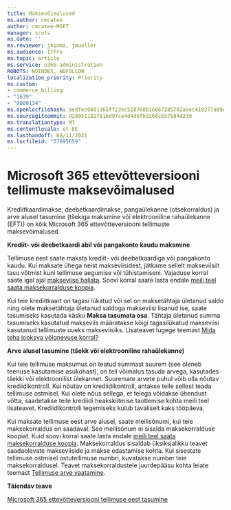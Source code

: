 ```yaml
---
title: Maksevõimalused
ms.author: cmcatee
author: cmcatee-MSFT
manager: scotv
ms.date: ''
ms.reviewer: jkinma, jmueller
ms.audience: ITPro
ms.topic: article
ms.service: o365-administration
ROBOTS: NOINDEX, NOFOLLOW
localization_priority: Priority
ms.custom:
- commerce_billing
- "1639"
- "9000134"
ms.openlocfilehash: aedfec0491365ff23ec518768b160e7285702aeec418277a89e8079fb2ac6896
ms.sourcegitcommit: 920051182781bd97ce4d4d6fbd268cb37b84d239
ms.translationtype: MT
ms.contentlocale: et-EE
ms.lasthandoff: 08/11/2021
ms.locfileid: "57895659"
---
```

# <a name="payment-options-for-microsoft-365-for-business-subscriptions"></a>Microsoft 365 ettevõtteversiooni tellimuste maksevõimalused
  
Krediitkaardimakse, deebetkaardimakse, pangaülekanne (otsekorraldus) ja arve alusel tasumine (tšekiga maksmine või elektrooniline rahaülekanne (EFT)) on kõik Microsoft 365 ettevõtteversiooni tellimuste maksevõimalused.
  
**Krediit- või deebetkaardi abil või pangakonto kaudu maksmine**
  
Tellimuse eest saate maksta krediit- või deebetkaardiga või pangakonto kaudu. Kui maksate ühega neist makseviisidest, jätkame sellelt makseviisilt tasu võtmist kuni tellimuse aegumise või tühistamiseni. Vajaduse korral saate igal ajal [makseviise hallata](https://docs.microsoft.com/microsoft-365/commerce/billing-and-payments/manage-payment-methods). Soovi korral saate lasta endale [meili teel saata maksekorralduse koopia](https://docs.microsoft.com/microsoft-365/commerce/billing-and-payments/view-your-bill-or-invoice#receive-a-copy-of-your-billing-statement-in-email).

Kui teie krediitkaart on tagasi lükatud või sel on maksetähtaja ületanud saldo ning olete maksetähtaja ületanud saldoga makseviisi lisanud ise, saate tasumiseks kasutada käsku **Maksa tasumata osa**. Tähtaja ületanud summa tasumiseks kasutatud makseviis määratakse kõigi tagasilükatud makseviisi kasutanud tellimuste uueks makseviisiks. Lisateavet lugege teemast [Mida teha jooksva võlgnevuse korral?](https://docs.microsoft.com/microsoft-365/commerce/billing-and-payments/pay-for-your-subscription#what-if-i-have-an-outstanding-balance)

**Arve alusel tasumine (tšekk või elektrooniline rahaülekanne)**
  
Kui teie tellimuse maksumus on teatud summast suurem (see oleneb teenuse kasutamise asukohast), on teil võimalus tasuda arvega, kasutades tšekki või elektroonilist ülekannet. Suuremate arvete puhul võib olla nõutav krediidikontroll. Kui nõutav on krediidikontroll, antakse teile sellest teada tellimuse ostmisel. Kui olete nõus sellega, et teiega võidakse ühendust võtta, saadetakse teile krediidi heakskiitmise taotlemise kohta meili teel lisateavet. Krediidikontrolli tegemiseks kulub tavaliselt kaks tööpäeva.

Kui maksate tellimuse eest arve alusel, saate meilisõnumi, kui teie maksekorraldus on saadaval. See meilisõnum ei sisalda maksekorralduse koopiat. Kuid soovi korral saate lasta endale [meili teel saata maksekorralduse koopia](https://docs.microsoft.com/microsoft-365/commerce/billing-and-payments/view-your-bill-or-invoice#receive-a-copy-of-your-billing-statement-in-email). Maksekorraldus sisaldab üksiksjalikku teavet saadaolevate makseviiside ja makse edastamise kohta. Kui sisestate tellimuse ostmisel ostutellimuse numbri, kuvatakse number teie maksekorraldusel. Teavet maksekorraldustele juurdepääsu kohta leiate teemast [Tellimuse arve vaatamine](https://docs.microsoft.com/microsoft-365/commerce/billing-and-payments/view-your-bill-or-invoice).
  
**Täiendav teave**
  
[Microsoft 365 ettevõtteversiooni tellimuse eest tasumine](https://docs.microsoft.com/microsoft-365/commerce/billing-and-payments/pay-for-your-subscription)
